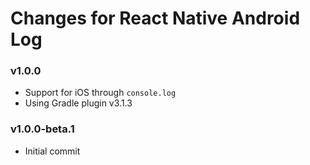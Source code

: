# Changes for React Native Android Log

### v1.0.0
  * Support for iOS through `console.log`
  * Using Gradle plugin v3.1.3

### v1.0.0-beta.1
  * Initial commit
